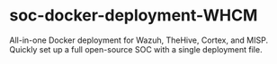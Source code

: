 # soc-docker-deployment-WHCM
All-in-one Docker deployment for Wazuh, TheHive, Cortex, and MISP. Quickly set up a full open-source SOC with a single deployment file.

